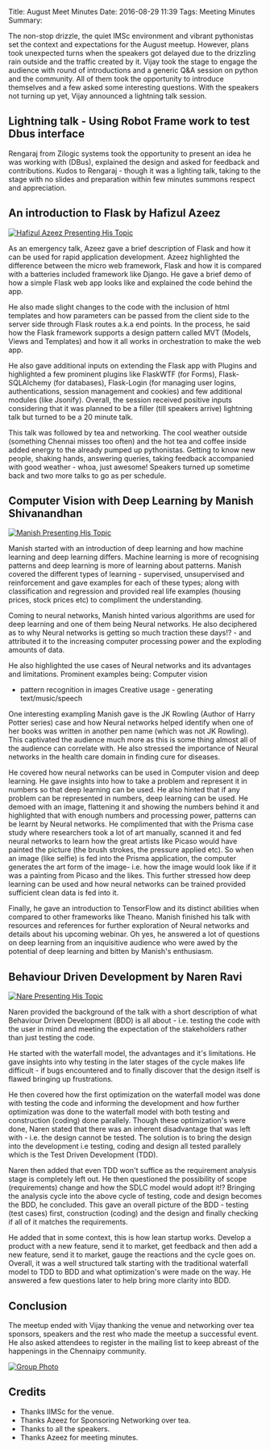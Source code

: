 Title: August Meet Minutes
Date: 2016-08-29 11:39
Tags: Meeting Minutes
Summary: <img src="https://a248.e.akamai.net/secure.meetupstatic.com/photos/event/5/1/c/4/global_453560932.jpeg" alt=""/> <img src="https://a248.e.akamai.net/secure.meetupstatic.com/photos/event/5/1/d/b/global_453560955.jpeg" alt=""/> <img src="https://a248.e.akamai.net/secure.meetupstatic.com/photos/event/5/2/6/f/global_453561103.jpeg" alt=""/>

The non-stop drizzle, the quiet IMSc environment and vibrant
pythonistas set the context and expectations for the August
meetup. However, plans took unexpected turns when the speakers got
delayed due to the drizzling rain outside and the traffic created by
it. Vijay took the stage to engage the audience with round of
introductions and a generic Q&A session on python and the
community. All of them took the opportunity to introduce themselves
and a few asked some interesting questions. With the speakers not
turning up yet, Vijay announced a lightning talk session.

## Lightning talk - Using Robot Frame work to test Dbus interface

Rengaraj from Zilogic systems took the opportunity to present an idea
he was working with (DBus), explained the design and asked for
feedback and contributions. Kudos to Rengaraj - though it was a
lighting talk, taking to the stage with no slides and preparation
within few minutes summons respect and appreciation.

## An introduction to Flask by Hafizul Azeez

<a
href="https://a248.e.akamai.net/secure.meetupstatic.com/photos/event/5/1/c/4/600_453560932.jpeg"><img
src="https://a248.e.akamai.net/secure.meetupstatic.com/photos/event/5/1/c/4/event_453560932.jpeg"
alt="Hafizul Azeez Presenting His Topic"/></a>

As an emergency talk, Azeez gave a brief description of Flask and how
it can be used for rapid application development. Azeez highlighted
the difference between the micro web framework, Flask and how it is
compared with a batteries included framework like Django. He gave a
brief demo of how a simple Flask web app looks like and explained the
code behind the app.

He also made slight changes to the code with the inclusion of html
templates and how parameters can be passed from the client side to the
server side through Flask routes a.k.a end points. In the process, he
said how the Flask framework supports a design pattern called MVT
(Models, Views and Templates) and how it all works in orchestration to
make the web app.

He also gave additional inputs on extending the Flask app with Plugins
and highlighted a few prominent plugins like FlaskWTF (for Forms),
Flask-SQLAlchemy (for databases), Flask-Login (for managing user
logins, authentications, session management and cookies) and few
additional modules (like Jsonify). Overall, the session received
positive inputs considering that it was planned to be a filler (till
speakers arrive) lightning talk but turned to be a 20 minute talk.

   This talk was followed by tea and networking. The cool weather
   outside (something Chennai misses too often) and the hot tea and
   coffee inside added energy to the already pumped up
   pythonistas. Getting to know new people, shaking hands, answering
   queries, taking feedback accompanied with good weather - whoa, just
   awesome! Speakers turned up sometime back and two more talks to go
   as per schedule.

## Computer Vision with Deep Learning by Manish Shivanandhan

<a
href="https://a248.e.akamai.net/secure.meetupstatic.com/photos/event/5/1/b/3/600_453560915.jpeg"><img
src="https://a248.e.akamai.net/secure.meetupstatic.com/photos/event/5/1/b/3/event_453560915.jpeg"
alt="Manish Presenting His Topic"/></a>

Manish started with an introduction of deep learning and how machine
learning and deep learning differs. Machine learning is more of
recognising patterns and deep learning is more of learning about
patterns. Manish covered the different types of learning - supervised,
unsupervised and reinforcement and gave examples for each of these
types; along with classification and regression and provided real life
examples (housing prices, stock prices etc) to compliment the
understanding.

Coming to neural networks, Manish hinted various algorithms are used
for deep learning and one of them being Neural networks. He also
deciphered as to why Neural networks is getting so much traction these
days!? - and attributed it to the increasing computer processing power
and the exploding amounts of data.

He also highlighted the use cases of Neural networks and its
advantages and limitations. Prominent examples being: Computer vision
- pattern recognition in images Creative usage - generating
text/music/speech

One interesting exampling Manish gave is the JK Rowling (Author of
Harry Potter series) case and how Neural networks helped identify when
one of her books was written in another pen name (which was not JK
Rowling). This captivated the audience much more as this is some thing
almost all of the audience can correlate with. He also stressed the
importance of Neural networks in the health care domain in finding
cure for diseases.

He covered how neural networks can be used in Computer vision and deep
learning. He gave insights into how to take a problem and represent it
in numbers so that deep learning can be used. He also hinted that if
any problem can be represented in numbers, deep learning can be
used. He demoed with an image, flattening it and showing the numbers
behind it and highlighted that with enough numbers and processing
power, patterns can be learnt by Neural networks. He complimented that
with the Prisma case study where researchers took a lot of art
manually, scanned it and fed neural networks to learn how the great
artists like Picaso would have painted the picture (the brush strokes,
the pressure applied etc). So when an image (like selfie) is fed into
the Prisma application, the computer generates the art form of the
image- i.e. how the image would look like if it was a painting from
Picaso and the likes. This further stressed how deep learning can be
used and how neural networks can be trained provided sufficient clean
data is fed into it.

Finally, he gave an introduction to TensorFlow and its distinct
abilities when compared to other frameworks like Theano. Manish
finished his talk with resources and references for further
exploration of Neural networks and details about his upcoming
webinar. Oh yes, he answered a lot of questions on deep learning from
an inquisitive audience who were awed by the potential of deep
learning and bitten by Manish's enthusiasm.

## Behaviour Driven Development by Naren Ravi

<a
href="https://a248.e.akamai.net/secure.meetupstatic.com/photos/event/5/1/d/b/600_453560955.jpeg"><img
src="https://a248.e.akamai.net/secure.meetupstatic.com/photos/event/5/1/d/b/event_453560955.jpeg"
alt="Nare Presenting His Topic"/></a>

Naren provided the background of the talk with a short description of
what Behaviour Driven Development (BDD) is all about - i.e. testing
the code with the user in mind and meeting the expectation of the
stakeholders rather than just testing the code.

He started with the waterfall model, the advantages and it's
limitations. He gave insights into why testing in the later stages of
the cycle makes life difficult - if bugs encountered and to finally
discover that the design itself is flawed bringing up frustrations.

He then covered how the first optimization on the waterfall model was
done with testing the code and informing the development and how
further optimization was done to the waterfall model with both testing
and construction (coding) done parallely. Though these optimization's
were done, Naren stated that there was an inherent disadvantage that
was left with - i.e. the design cannot be tested. The solution is to
bring the design into the development i.e testing, coding and design
all tested parallely which is the Test Driven Development (TDD).

Naren then added that even TDD won't suffice as the requirement
analysis stage is completely left out. He then questioned the
possibility of scope (requirements) change and how the SDLC model
would adopt it!? Bringing the analysis cycle into the above cycle of
testing, code and design becomes the BDD, he concluded. This gave an
overall picture of the BDD - testing (test cases) first, construction
(coding) and the design and finally checking if all of it matches the
requirements.

He added that in some context, this is how lean startup works. Develop
a product with a new feature, send it to market, get feedback and then
add a new feature, send it to market, gauge the reactions and the
cycle goes on. Overall, it was a well structured talk starting with
the traditional waterfall model to TDD to BDD and what optimization's
were made on the way. He answered a few questions later to help bring
more clarity into BDD.

## Conclusion

The meetup ended with Vijay thanking the venue and networking over tea
sponsors, speakers and the rest who made the meetup a successful
event. He also asked attendees to register in the mailing list to keep
abreast of the happenings in the Chennaipy community.

<a
href="https://a248.e.akamai.net/secure.meetupstatic.com/photos/event/5/2/6/f/600_453561103.jpeg"/><img
src="https://a248.e.akamai.net/secure.meetupstatic.com/photos/event/5/2/6/f/event_453561103.jpeg"
alt="Group Photo"/></a>

## Credits

* Thanks IIMSc for the venue.
* Thanks Azeez for Sponsoring Networking over tea.
* Thanks to all the speakers.
* Thanks Azeez for meeting minutes.